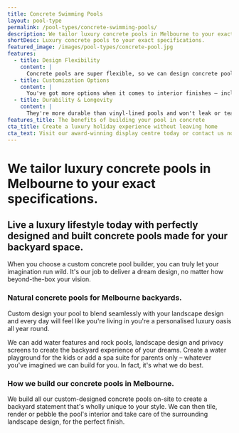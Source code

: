 ```yaml
---
title: Concrete Swimming Pools
layout: pool-type
permalink: /pool-types/concrete-swimming-pools/
description: We tailor luxury concrete pools in Melbourne to your exact specifications.
shortDesc: Luxury concrete pools to your exact specifications.
featured_image: /images/pool-types/concrete-pool.jpg
features:
  - title: Design Flexibility
    content: |
      Concrete pools are super flexible, so we can design concrete pools in Melbourne to meet any size, shape, or depth requirement you want. Because most hotel and apartment pools are made from concrete, you'll get that extra-luxurious lifestyle look you're after.
  - title: Customization Options
    content: |
      You've got more options when it comes to interior finishes – including choosing coloured render or tiles to match your home décor. They can be renovated in years to come, so that you can make your pool feel brand new again.
  - title: Durability & Longevity
    content: |
      They're more durable than vinyl-lined pools and won't leak or tear. Concrete pools in Melbourne gardens can last several decades compared to fibreglass versions – so you'll get years more enjoyment from your stylish investment.
features_title: The benefits of building your pool in concrete
cta_title: Create a luxury holiday experience without leaving home
cta_text: Visit our award-winning display centre today or contact us now
---
```


# We tailor luxury concrete pools in Melbourne to your exact specifications.

## Live a luxury lifestyle today with perfectly designed and built concrete pools made for your backyard space.

When you choose a custom concrete pool builder, you can truly let your imagination run wild. It's our job to deliver a dream design, no matter how beyond-the-box your vision.

### Natural concrete pools for Melbourne backyards.

Custom design your pool to blend seamlessly with your landscape design and every day will feel like you're living in you're a personalised luxury oasis all year round.

We can add water features and rock pools, landscape design and privacy screens to create the backyard experience of your dreams. Create a water playground for the kids or add a spa suite for parents only – whatever you've imagined we can build for you. In fact, it's what we do best.

### How we build our concrete pools in Melbourne.

We build all our custom-designed concrete pools on-site to create a backyard statement that's wholly unique to your style. We can then tile, render or pebble the pool's interior and take care of the surrounding landscape design, for the perfect finish.
